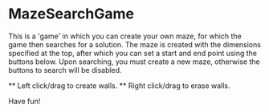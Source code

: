 # MazeSearchGame

This is a 'game' in which you can create your own maze, for which the game then searches for a solution.
The maze is created with the dimensions specified at the top, after which you can set a start and end point using the buttons below.
Upon searching, you must create a new maze, otherwise the buttons to search will be disabled.

** Left click/drag to create walls.
** Right click/drag to erase walls.

Have fun!
